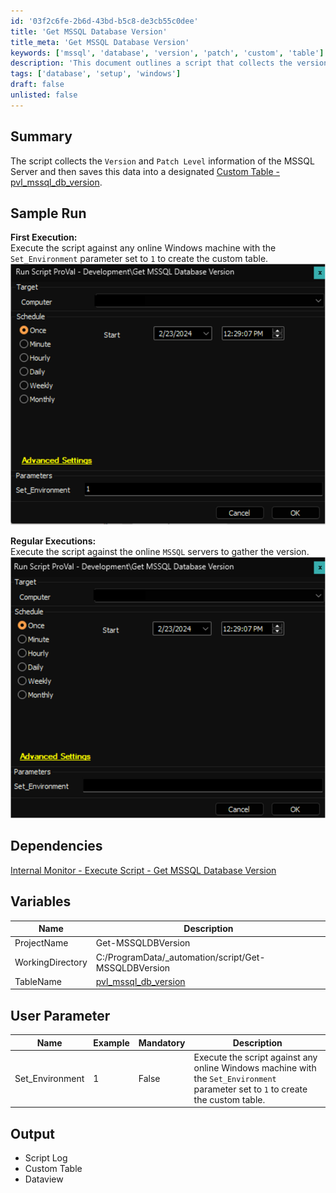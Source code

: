 ```yaml
---
id: '03f2c6fe-2b6d-43bd-b5c8-de3cb55c0dee'
title: 'Get MSSQL Database Version'
title_meta: 'Get MSSQL Database Version'
keywords: ['mssql', 'database', 'version', 'patch', 'custom', 'table']
description: 'This document outlines a script that collects the version and patch level information of the MSSQL Server, saving this data into a designated custom table called pvl_mssql_db_version. It includes instructions for execution, dependencies, variables, user parameters, and expected output.'
tags: ['database', 'setup', 'windows']
draft: false
unlisted: false
---
```


## Summary

The script collects the `Version` and `Patch Level` information of the MSSQL Server and then saves this data into a designated [Custom Table - pvl_mssql_db_version](<../tables/pvl_mssql_db_version.md>).

## Sample Run

**First Execution:**  
Execute the script against any online Windows machine with the `Set_Environment` parameter set to `1` to create the custom table.  
![First Execution](../../../static/img/Get-MSSQL-Database-Version/image_1.png)

**Regular Executions:**  
Execute the script against the online `MSSQL` servers to gather the version.  
![Regular Executions](../../../static/img/Get-MSSQL-Database-Version/image_2.png)

## Dependencies

[Internal Monitor - Execute Script - Get MSSQL Database Version](<../monitors/Execute Script - Get MSSQL Database Version.md>)

## Variables

| Name              | Description                                           |
|-------------------|-------------------------------------------------------|
| ProjectName       | Get-MSSQLDBVersion                                   |
| WorkingDirectory   | C:/ProgramData/_automation/script/Get-MSSQLDBVersion |
| TableName         | [pvl_mssql_db_version](<../tables/pvl_mssql_db_version.md>) |

## User Parameter

| Name              | Example | Mandatory | Description                                                                                                         |
|-------------------|---------|-----------|---------------------------------------------------------------------------------------------------------------------|
| Set_Environment    | 1       | False     | Execute the script against any online Windows machine with the `Set_Environment` parameter set to `1` to create the custom table. |

## Output

- Script Log
- Custom Table
- Dataview

